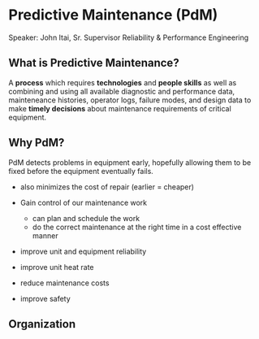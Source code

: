 # Predictive Maintenance (PdM)
Speaker: John Itai, Sr. Supervisor Reliability & Performance Engineering

## What is Predictive Maintenance?
A **process** which requires **technologies** and **people skills** as well as combining and using all available diagnostic and performance data, mainteneance histories, operator logs, failure modes, and design data to make **timely decisions** about maintenance requirements of critical equipment.

## Why PdM?
PdM detects problems in equipment early, hopefully allowing them to be fixed before the equipment eventually fails.
-	also minimizes the cost of repair (earlier = cheaper)

-	Gain control of our maintenance work
	-	can plan and schedule the work
	-	do the correct maintenance at the right time in a cost effective manner
-	improve unit and equipment reliability
-	improve unit heat rate
-	reduce maintenance costs
-	improve safety

## Organization

##